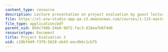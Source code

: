 ```yaml
---
content_type: resource
description: Lecture presentation on project evaluation by guest lecturer Susan Murcott.
file: https://ol-ocw-studio-app-qa.s3.amazonaws.com/courses/1-133-masters-of-engineering-concepts-of-engineering-practice-fall-2007/c18bf449f3785628ab43eec4bbc1cb75_lec_08.pdf
file_type: application/pdf
parent_uid: 050c740b-24e0-9d72-fac3-d18eafb8f4d6
resourcetype: Document
title: Project Evaluation 3
uid: c18bf449-f378-5628-ab43-eec4bbc1cb75
---
```

